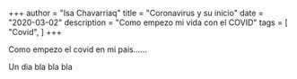 +++
author = "Isa Chavarriaq"
title = "Coronavirus y su inicio"
date = "2020-03-02"
description = "Como empezo mi vida con el COVID"
tags = [
    "Covid",
]
+++

Como empezo el covid en mi pais......

Un dia bla bla bla

